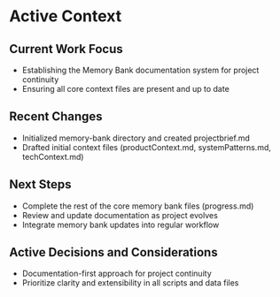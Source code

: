 # Active Context

## Current Work Focus
- Establishing the Memory Bank documentation system for project continuity
- Ensuring all core context files are present and up to date

## Recent Changes
- Initialized memory-bank directory and created projectbrief.md
- Drafted initial context files (productContext.md, systemPatterns.md, techContext.md)

## Next Steps
- Complete the rest of the core memory bank files (progress.md)
- Review and update documentation as project evolves
- Integrate memory bank updates into regular workflow

## Active Decisions and Considerations
- Documentation-first approach for project continuity
- Prioritize clarity and extensibility in all scripts and data files 